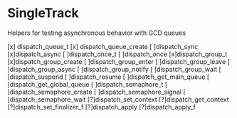 SingleTrack
===========

Helpers for testing asynchronous behavior with GCD queues

[x] dispatch_queue_t
[x] dispatch_queue_create
[ ]dispatch_sync
[x]dispatch_async
[ ]dispatch_once_t
[ ]dispatch_once
[x]dispatch_group_t
[x]dispatch_group_create
[ ]dispatch_group_enter
[ ]dispatch_group_leave
[ ]dispatch_group_async
[ ]dispatch_group_notify
[ ]dispatch_group_wait
[ ]dispatch_suspend
[ ]dispatch_resume
[ ]dispatch_get_main_queue
[ ]dispatch_get_global_queue
[ ]dispatch_semaphore_t
[ ]dispatch_semaphore_create
[ ]dispatch_semaphore_signal
[ ]dispatch_semaphore_wait
[?]dispatch_set_context
[?]dispatch_get_context
[?]dispatch_set_finalizer_f
[?]dispatch_apply
[?]dispatch_apply_f


